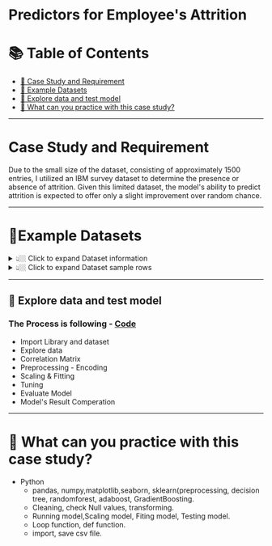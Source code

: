 # Predictors for Employee's Attrition





# :books: Table of Contents <!-- omit in toc -->

- [:briefcase: Case Study and Requirement](#case-study-and-requirement)
- [:bookmark_tabs: Example Datasets](#bookmark_tabsexample-datasets)
- [🔎 Explore data and test model](#explore-data-and-test-model)
- [📃 What can you practice with this case study?](#-what-can-you-practice-with-this-case-study)

---

# Case Study and Requirement

Due to the small size of the dataset, consisting of approximately 1500 entries, I utilized an IBM survey dataset to determine the presence or absence of attrition. Given this limited dataset, the model's ability to predict attrition is expected to offer only a slight improvement over random chance.

---

# :bookmark_tabs:Example Datasets

<details><summary> 👆🏼 Click to expand Dataset information </summary>

| Name                    | Description                                           |
|-------------------------|-------------------------------------------------------|
| Age                     | Employee's age in years                              |
| Attrition               | Employee's attrition status (e.g., "Yes" or "No")    |
| BusinessTravel          | Type of business travel (e.g., "Travel_Rarely")      |
| DailyRate               | Employee's daily rate of pay                         |
| Department              | Employee's department (e.g., "Sales")               |
| DistanceFromHome        | Distance from home to workplace in miles            |
| Education               | Employee's education level (e.g., 1 for 'Below College') |
| EducationField          | Field of education (e.g., "Life Sciences")          |
| EmployeeCount           | Number of employees  |
| EmployeeNumber          | Unique employee identification number                |
| EnvironmentSatisfaction | Satisfaction with the work environment (e.g., 3 for 'Neutral') |
| Gender                  | Employee's gender (e.g., "Male" or "Female")        |
| HourlyRate              | Employee's hourly rate of pay                       |
| JobInvolvement          | Job involvement level (e.g., 2 for 'Low')           |
| JobLevel                | Employee's job level (e.g., 1 for 'Entry Level')    |
| JobRole                 | Employee's job role (e.g., "Sales Executive")       |
| JobSatisfaction         | Job satisfaction level (e.g., 4 for 'Very Satisfied') |
| MaritalStatus           | Employee's marital status (e.g., "Married")        |
| MonthlyIncome           | Employee's monthly income in dollars                |
| MonthlyRate             | Employee's monthly rate of pay                      |
| NumCompaniesWorked      | Number of companies worked for                       |
| Over18                  | Employee's age over 18 (e.g., "Y" for "Yes")         |
| OverTime                | Overtime work status (e.g., "Yes" or "No")           |
| PercentSalaryHike       | Percentage increase in salary                       |
| PerformanceRating       | Performance rating (e.g., 3 for 'Good')        |
| RelationshipSatisfaction| Satisfaction with workplace relationships            |
| StandardHours           | Standard working hours (should be 1470 for all records) |
| StockOptionLevel        | Stock option level (e.g., 0 for 'No Stock Options')  |
| TotalWorkingYears       | Total years of working experience                    |
| TrainingTimesLastYear   | Number of training sessions attended last year      |
| WorkLifeBalance         | Work-life balance rating (e.g., 0 for 'Bad')         |
| YearsAtCompany          | Years the employee has spent at the company         |
| YearsInCurrentRole      | Years in the current job role                        |
| YearsSinceLastPromotion | Years since the last promotion                      |
| YearsWithCurrManager    | Years with the current manager       
</details>

<details><summary> 👆🏼 Click to expand Dataset sample rows </summary>

<div align="center">

**Table** 

<div align="center">
First 10 rows

| Age | Attrition | BusinessTravel | DailyRate | Department | DistanceFromHome | Education | EducationField | EmployeeCount | EmployeeNumber | EnvironmentSatisfaction | Gender | HourlyRate | JobInvolvement | JobLevel | JobRole | JobSatisfaction | MaritalStatus | MonthlyIncome | MonthlyRate | NumCompaniesWorked | Over18 | OverTime | PercentSalaryHike | PerformanceRating | RelationshipSatisfaction | StandardHours | StockOptionLevel | TotalWorkingYears | TrainingTimesLastYear | WorkLifeBalance | YearsAtCompany | YearsInCurrentRole | YearsSinceLastPromotion | YearsWithCurrManager |
|-----|-----------|----------------|-----------|------------|------------------|-----------|----------------|--------------|---------------|-----------------------|--------|------------|----------------|----------|---------|-----------------|---------------|--------------|------------|-------------------|-------|----------|------------------|------------------|------------------------|--------------|------------------|------------------|----------------------|-----------------|----------------|-------------------|-----------------------|---------------------|
| 41  | Yes       | Travel_Rarely  | 1102      | Sales      | 1                | 2         | Life Sciences  | 1            | 1             | 2                   | Female | 94         | 3              | 2        | Sales Executive | 4             | Single       | 5993         | 19479      | 8                 | Y     | Yes      | 11               | 3                | 1                      | 80           | 0                | 8                | 0                    | 1               | 6              | 4                | 0                       | 5                   |
| 49  | No        | Travel_Frequently | 279     | Research & Development | 8 | 1 | Life Sciences | 1 | 2 | 3 | Male | 61 | 2 | 2 | Research Scientist | 2 | Married | 5130 | 24907 | 1 | Y | No | 23 | 4 | 4 | 80 | 1 | 10 | 3 | 3 | 10 | 7 | 1 | 7 |
| 37  | Yes       | Travel_Rarely | 1373      | Research & Development | 2 | 2 | Other | 1 | 4 | 4 | Male | 92 | 2 | 1 | Laboratory Technician | 3 | Single | 2090 | 2396 | 6 | Y | Yes | 15 | 3 | 2 | 80 | 0 | 7 | 3 | 3 | 0 | 0 | 0 | 0 |
| 33  | No        | Travel_Frequently | 1392  | Research & Development | 3 | 4 | Life Sciences | 1 | 5 | 4 | Female | 56 | 3 | 1 | Research Scientist | 3 | Married | 2909 | 23159 | 1 | Y | Yes | 11 | 3 | 3 | 80 | 0 | 8 | 3 | 3 | 8 | 7 | 3 | 0 |
| 27  | No        | Travel_Rarely | 591        | Research & Development | 2 | 1 | Medical | 1 | 7 | 1 | Male | 40 | 3 | 1 | Laboratory Technician | 2 | Married | 3468 | 16632 | 9 | Y | No | 12 | 3 | 4 | 80 | 1 | 6 | 3 | 3 | 2 | 2 | 2 | 2 |
| 32  | No        | Travel_Frequently | 1005  | Research & Development | 2 | 2 | Life Sciences | 1 | 8 | 4 | Male | 79 | 3 | 1 | Laboratory Technician | 4 | Single | 3068 | 11864 | 0 | Y | No | 13 | 3 | 3 | 80 | 0 | 8 | 2 | 2 | 7 | 7 | 3 | 6 |
| 59  | No        | Travel_Rarely | 1324       | Research & Development | 3 | 3 | Medical | 1 | 10 | 3 | Female | 81 | 4 | 1 | Laboratory Technician | 1 | Married | 2670 | 9964 | 4 | Y | Yes | 20 | 4 | 1 | 80 | 3 | 12 | 3 | 2 | 1 | 0 | 0 | 0 |
| 30  | No        | Travel_Rarely | 1358      | Research & Development | 24 | 1 | Life Sciences | 1 | 11 | 4 | Male | 67 | 3 | 1 | Laboratory Technician | 3 | Divorced | 2693 | 13335 | 1 | Y | No | 22 | 4 | 2 | 80 | 1 | 1 | 2 | 3 | 1 | 0 | 0 | 0 |
| 38  | No        | Travel_Frequently | 216  | Research & Development | 23 | 3 | Life Sciences | 1 | 12 | 4 | Male | 44 | 2 | 3 | Manufacturing Director | 3 | Single | 9526 | 8787 | 0 | Y | No | 21 | 4 | 2 | 80 | 0 | 10 | 2 | 3 | 9 | 7 | 1 | 8 |


</div>
</div>

</details>

---
## 🔎  Explore data and test model

### The Process is following -  [Code](https://github.com/beto1810/HR_Attrition_Predictors/blob/main/IBM_HR_Attrition_Performance%20(1).ipynb)

- Import Library and dataset
- Explore data
- Correlation Matrix
- Preprocessing - Encoding
- Scaling & Fitting
- Tuning
- Evaluate Model
- Model's Result Comperation

---

# 🧾 What can you practice with this case study?
- Python
  - pandas, numpy,matplotlib,seaborn, sklearn(preprocessing, decision tree, randomforest, adaboost, GradientBoosting.
  - Cleaning, check Null values, transforming.
  - Running model,Scaling model, Fiting model, Testing model. 
  - Loop function, def function.
  - import, save csv file. 


